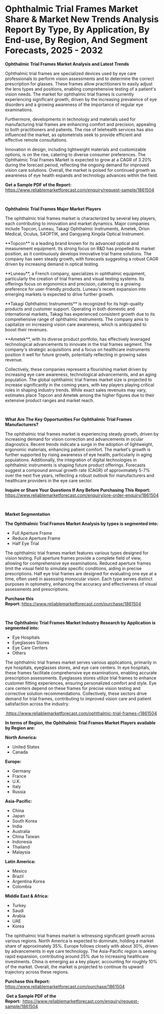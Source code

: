 <p><h1>Ophthalmic Trial Frames Market Share & Market New Trends Analysis Report By Type, By Application, By End-use, By Region, And Segment Forecasts, 2025 - 2032</h1></p><p><strong>Ophthalmic Trial Frames Market Analysis and Latest Trends</strong></p>
<p><p>Ophthalmic trial frames are specialized devices used by eye care professionals to perform vision assessments and to determine the correct prescription for glasses. These frames allow practitioners to easily adjust the lens types and positions, enabling comprehensive testing of a patient's vision needs. The market for ophthalmic trial frames is currently experiencing significant growth, driven by the increasing prevalence of eye disorders and a growing awareness of the importance of regular eye examinations.</p><p>Furthermore, developments in technology and materials used for manufacturing trial frames are enhancing comfort and precision, appealing to both practitioners and patients. The rise of telehealth services has also influenced the market, as optometrists seek to provide efficient and effective remote consultations.</p><p>Innovation in design, including lightweight materials and customizable options, is on the rise, catering to diverse consumer preferences. The Ophthalmic Trial Frames Market is expected to grow at a CAGR of 3.20% during the forecast period, reflecting the ongoing demand for improved vision care solutions. Overall, the market is poised for continued growth as awareness of eye health expands and technology advances within the field.</p></p>
<p><strong>Get a Sample PDF of the Report:&nbsp;</strong> <a href="https://www.reliablemarketforecast.com/enquiry/request-sample/1861504?utm_campaign=3222&utm_medium=2&utm_source=Github&utm_content=ia&utm_term=16042025&utm_id=ophthalmic-trial-frames">https://www.reliablemarketforecast.com/enquiry/request-sample/1861504</a></p>
<p>&nbsp;</p>
<p><strong>Ophthalmic Trial Frames Major Market Players</strong></p>
<p><p>The ophthalmic trial frames market is characterized by several key players, each contributing to innovation and market dynamics. Major companies include Topcon, Luneau, Takagi Ophthalmic Instruments, Ametek, Orion Medical, Oculus, S4OPTIK, and Dangyang Xingda Optical Instrument.</p><p>**Topcon** is a leading brand known for its advanced optical and measurement equipment. Its strong focus on R&D has propelled its market position, as it continuously develops innovative trial frame solutions. The company has seen steady growth, with forecasts suggesting a robust CAGR driven by increasing demand in optical testing.</p><p>**Luneau**, a French company, specializes in ophthalmic equipment, particularly the creation of trial frames and visual testing systems. Its offerings focus on ergonomics and precision, catering to a growing preference for user-friendly products. Luneau's recent expansion into emerging markets is expected to drive further growth.</p><p>**Takagi Ophthalmic Instruments** is recognized for its high-quality products and customer support. Operating in both domestic and international markets, Takagi has experienced consistent growth due to its comprehensive range of ophthalmic instruments. The company aims to capitalize on increasing vision care awareness, which is anticipated to boost their revenues.</p><p>**Ametek**, with its diverse product portfolio, has effectively leveraged technological advancements to innovate in the trial frames segment. The company's strategic acquisitions and a focus on healthcare instruments position it well for future growth, potentially reflecting in growing sales revenue.</p><p>Collectively, these companies represent a flourishing market driven by increasing eye care awareness, technological advancements, and an aging population. The global ophthalmic trial frames market size is projected to increase significantly in the coming years, with key players playing critical roles in shaping industry trends. While exact sales revenues may vary, estimates place Topcon and Ametek among the higher figures due to their extensive product ranges and market reach.</p></p>
<p>&nbsp;</p>
<p><strong>What Are The Key Opportunities For Ophthalmic Trial Frames Manufacturers?</strong></p>
<p><p>The ophthalmic trial frames market is experiencing steady growth, driven by increasing demand for vision correction and advancements in ocular diagnostics. Recent trends indicate a surge in the adoption of lightweight, ergonomic materials, enhancing patient comfort. The market's growth is further supported by rising awareness of eye health, particularly in aging populations. Additionally, the integration of digital technologies in ophthalmic instruments is shaping future product offerings. Forecasts suggest a compound annual growth rate (CAGR) of approximately 5-7% over the next five years, reflecting a robust outlook for manufacturers and healthcare providers in the eye care sector.</p></p>
<p><strong>Inquire or Share Your Questions If Any Before Purchasing This Report:</strong> <a href="https://www.reliablemarketforecast.com/enquiry/pre-order-enquiry/1861504?utm_campaign=3222&utm_medium=2&utm_source=Github&utm_content=ia&utm_term=16042025&utm_id=ophthalmic-trial-frames">https://www.reliablemarketforecast.com/enquiry/pre-order-enquiry/1861504</a></p>
<p>&nbsp;</p>
<p><strong>Market Segmentation</strong></p>
<p><strong>The Ophthalmic Trial Frames Market Analysis by types is segmented into:</strong></p>
<p><ul><li>Full Aperture Frame</li><li>Reduce Aperture Frame</li><li>Half Eye Trial</li></ul></p>
<p><p>The ophthalmic trial frames market features various types designed for vision testing. Full aperture frames provide a complete field of view, allowing for comprehensive eye examinations. Reduced aperture frames limit the visual field to simulate specific conditions, aiding in precise prescriptions. Half eye trial frames are designed for evaluating one eye at a time, often used in assessing monocular vision. Each type serves distinct purposes in optometry, enhancing the accuracy and effectiveness of visual assessments and prescriptions.</p></p>
<p><strong>Purchase this Report:&nbsp;</strong><a href="https://www.reliablemarketforecast.com/purchase/1861504?utm_campaign=3222&utm_medium=2&utm_source=Github&utm_content=ia&utm_term=16042025&utm_id=ophthalmic-trial-frames">https://www.reliablemarketforecast.com/purchase/1861504</a></p>
<p>&nbsp;</p>
<p><strong>The Ophthalmic Trial Frames Market Industry Research by Application is segmented into:</strong></p>
<p><ul><li>Eye Hospitals</li><li>Eyeglasses Stores</li><li>Eye Care Centers</li><li>Others</li></ul></p>
<p><p>The ophthalmic trial frames market serves various applications, primarily in eye hospitals, eyeglasses stores, and eye care centers. In eye hospitals, these frames facilitate comprehensive eye examinations, enabling accurate prescription assessments. Eyeglasses stores utilize trial frames to enhance customer fitting experiences, ensuring personalized comfort and style. Eye care centers depend on these frames for precise vision testing and corrective solution recommendations. Collectively, these sectors drive demand for trial frames, contributing to improved vision care and patient satisfaction across the industry.</p></p>
<p><a href="https://www.reliablemarketforecast.com/ophthalmic-trial-frames-r1861504?utm_campaign=3222&utm_medium=2&utm_source=Github&utm_content=ia&utm_term=16042025&utm_id=ophthalmic-trial-frames">&nbsp;https://www.reliablemarketforecast.com/ophthalmic-trial-frames-r1861504</a></p>
<p><strong>In terms of Region, the Ophthalmic Trial Frames Market Players available by Region are:</strong></p>
<p>
    <p> <strong> North America: </strong>
        <ul>
            <li>United States</li>
            <li>Canada</li>
        </ul>
        </p> 
    <p> <strong> Europe: </strong>
        <ul>
            <li>Germany</li>
            <li>France</li>
            <li>U.K.</li>
            <li>Italy</li>
            <li>Russia</li>
        </ul>
        </p> 
    <p> <strong> Asia-Pacific: </strong>
        <ul>
            <li>China</li>
            <li>Japan</li>
            <li>South Korea</li>
            <li>India</li>
            <li>Australia</li>
            <li>China Taiwan</li>
            <li>Indonesia</li>
            <li>Thailand</li>
            <li>Malaysia</li>
        </ul>
        </p> 
    <p> <strong> Latin America: </strong>
        <ul>
            <li>Mexico</li>
            <li>Brazil</li>
            <li>Argentina Korea</li>
            <li>Colombia</li>
        </ul>
        </p> 
    <p> <strong> Middle East & Africa: </strong>
        <ul>
            <li>Turkey</li>
            <li>Saudi</li>
            <li>Arabia</li>
            <li>UAE</li>
            <li>Korea</li>
        </ul>
    </p>
    </p>
<p><p>The ophthalmic trial frames market is witnessing significant growth across various regions. North America is expected to dominate, holding a market share of approximately 35%. Europe follows closely with about 30%, driven by advancements in eye care technology. The Asia-Pacific region is seeing rapid expansion, contributing around 25% due to increasing healthcare investments. China is emerging as a key player, accounting for roughly 10% of the market. Overall, the market is projected to continue its upward trajectory across these regions.</p></p>
<p><strong>Purchase this Report: </strong><a href="https://www.reliablemarketforecast.com/purchase/1861504?utm_campaign=3222&utm_medium=2&utm_source=Github&utm_content=ia&utm_term=16042025&utm_id=ophthalmic-trial-frames">https://www.reliablemarketforecast.com/purchase/1861504</a></p>
<p>&nbsp;<strong>Get a Sample PDF of the Report:&nbsp;&nbsp;</strong><a href="https://www.reliablemarketforecast.com/enquiry/request-sample/1861504?utm_campaign=3222&utm_medium=2&utm_source=Github&utm_content=ia&utm_term=16042025&utm_id=ophthalmic-trial-frames">https://www.reliablemarketforecast.com/enquiry/request-sample/1861504</a></p>
<p><strong></strong></p>
<p><p></p><p></p><p></p></p>